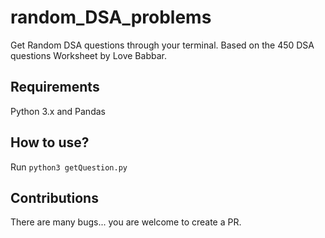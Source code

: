 # random_DSA_problems
Get Random DSA questions through your terminal. Based on the 450 DSA questions Worksheet by Love Babbar.

## Requirements
Python 3.x and
Pandas

## How to use?
Run `python3 getQuestion.py`

## Contributions
There are many bugs... you are welcome to create a PR.
